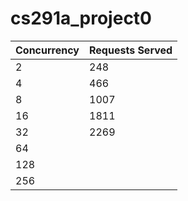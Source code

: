 # cs291a_project0

| Concurrency      | Requests Served |
| ----------- | ----------- |
| 2      | 248       |
| 4   | 466        |
| 8   | 1007       |
| 16   | 1811       |
| 32   | 2269       |
| 64   |        |
| 128   |        |
| 256   |        |
